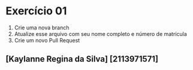 # Exercício 01

1. Crie uma nova branch
2. Atualize esse arquivo com seu nome completo e número de matrícula
2. Crie um novo Pull Request

## [Kaylanne Regina da Silva] [2113971571]
